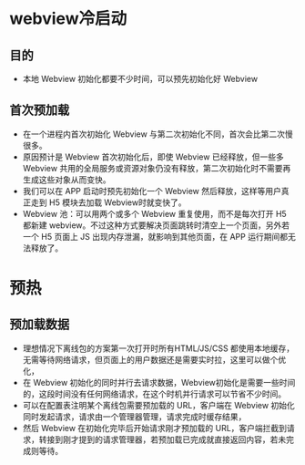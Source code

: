 # webview冷启动
## 目的
- 本地 Webview 初始化都要不少时间，可以预先初始化好 Webview
## 首次预加载
- 在一个进程内首次初始化 Webview 与第二次初始化不同，首次会比第二次慢很多。
- 原因预计是 Webview 首次初始化后，即使 Webview 已经释放，但一些多 Webview 共用的全局服务或资源对象仍没有释放，第二次初始化时不需要再生成这些对象从而变快。
- 我们可以在 APP 启动时预先初始化一个 Webview 然后释放，这样等用户真正走到 H5 模块去加载 Webview时就变快了。
- Webview 池：可以用两个或多个 Webview 重复使用，而不是每次打开 H5 都新建 webview。不过这种方式要解决页面跳转时清空上一个页面，另外若一个 H5 页面上 JS 出现内存泄漏，就影响到其他页面，在 APP 运行期间都无法释放了。

# 预热
## 预加载数据
- 理想情况下离线包的方案第一次打开时所有HTML/JS/CSS 都使用本地缓存，无需等待网络请求，但页面上的用户数据还是需要实时拉，这里可以做个优化，
- 在 Webview 初始化的同时并行去请求数据，Webview初始化是需要一些时间的，这段时间没有任何网络请求，在这个时机并行请求可以节省不少时间。
- 可以在配置表注明某个离线包需要预加载的 URL，客户端在 Webview 初始化同时发起请求，请求由一个管理器管理，请求完成时缓存结果，
- 然后 Webview 在初始化完毕后开始请求刚才预加载的 URL，客户端拦截到请求，转接到刚才提到的请求管理器，若预加载已完成就直接返回内容，若未完成则等待。

